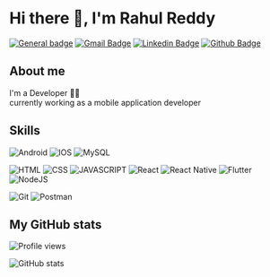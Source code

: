 # Hi there 👋, I'm Rahul Reddy
[![General badge](https://img.shields.io/badge/🔗-Portfolio-<COLOR>.svg)](https://rahulreddy10.netlify.app//) [![Gmail Badge](https://img.shields.io/badge/-rahulreddy1665@gmail.com-c14438?style=flat&logo=Gmail&logoColor=white&link=mailto:rahulreddy1665@gmail.com)](mailto:rahulreddy1665@gmail.com) 
[![Linkedin Badge](https://img.shields.io/badge/-rahul_reddy-0072b1?style=flat&logo=Linkedin&logoColor=white&link=https://www.linkedin.com/in/rahul-reddy-t-v/)](https://www.linkedin.com/in/rahul-reddy-t-v/) 
 [![Github Badge](https://img.shields.io/badge/-rahulreddy1665-grey?style=flat&logo=github&logoColor=white&link=https://github.com//AbhishekBonageri-75)](https://github.com/rahulreddy1665/)



## About me
I'm a Developer 👨‍💻 <br>
currently working as a mobile application developer


## Skills
![Android](https://img.shields.io/badge/Android-3DDC84?style=for-the-badge&logo=android&logoColor=white)
![IOS](https://img.shields.io/badge/Ios-3776AB?style=for-the-badge&logo=python&logoColor=white) 
![MySQL](https://img.shields.io/badge/mysql-%2300f.svg?style=for-the-badge&logo=mysql&logoColor=white) 
 

![HTML](https://img.shields.io/badge/HTML5-E34F26?style=for-the-badge&logo=html5&logoColor=white) 
![CSS](https://img.shields.io/badge/CSS3-1572B6?style=for-the-badge&logo=css3&logoColor=white) 
![JAVASCRIPT](https://img.shields.io/badge/JavaScript-F7DF1E?style=for-the-badge&logo=javascript&logoColor=black)
![React](https://img.shields.io/badge/react-%2320232a.svg?style=for-the-badge&logo=react&logoColor=%2361DAFB)
![React Native](https://img.shields.io/badge/react_native-%2320232a.svg?style=for-the-badge&logo=react&logoColor=%2361DAFB)
![Flutter](https://img.shields.io/badge/Flutter-1AA7EC?style=for-the-badge&logo=flutter&logoColor=white) 
![NodeJS](https://img.shields.io/badge/node.js-6DA55F?style=for-the-badge&logo=node.js&logoColor=white) 

![Git](https://img.shields.io/badge/git-%23F05033.svg?style=for-the-badge&logo=git&logoColor=white) 
![Postman](https://img.shields.io/badge/Postman-FF6C37?style=for-the-badge&logo=postman&logoColor=white)



## My GitHub stats
![Profile views](https://komarev.com/ghpvc/?username=rahulreddy1665&label=PROFILE+VIEWS)

![GitHub stats](https://github-readme-stats.vercel.app/api?username=rahulreddy1665&show_icons=true&count_private=true) 
<!-- [![Top Langs](https://github-readme-stats.vercel.app/api/top-langs/?username=AbhishekBonageri-75&layout=compact&theme=dracula&custom_title=Linguagens%20mais%20utilizadas)](https://github.com/anuraghazra/github-readme-stats) -->

<!-- ![GitHub Activity Graph](https://activity-graph.herokuapp.com/graph?username=AbhishekBonageri-75)   -->


